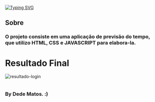 [![Typing SVG](https://readme-typing-svg.herokuapp.com?font=Poppins&color=49f5ff&size=35&center=true&vCenter=true&width=1000&lines=Aplicação+de+previsão+do+tempo)](https://git.io/typing-svg)

## Sobre

### O projeto consiste em uma aplicação de previsão do tempo, que utilizo HTML, CSS e JAVASCRIPT para elabora-la.

# Resultado Final

![resultado-login](https://i.postimg.cc/W4Wrzyhz/Pr-via-Clima.png)
#
### By Dede Matos. :)

